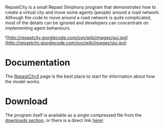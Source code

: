 RepastCity is a small Repast Simphony program that demonstrates how to create a virtual city and move some agents (people) around a road network. Although the code to move around a road network is quite complicated, most of the details can be ignored and developers can concentrate on implementing agent behaviours.

![http://repastcity.googlecode.com/svn/wiki/images/gui.jpg](http://repastcity.googlecode.com/svn/wiki/images/gui.jpg)

# Documentation #

The [RepastCity3](RepastCity3.md) page is the best place to start for information about how the model works.

# Download #

The program itself is available as a single compressed file from the [downloads section](http://code.google.com/p/repastcity/downloads/list), or there is a direct link [here](http://repastcity.googlecode.com/files/repastcity3.zip)).